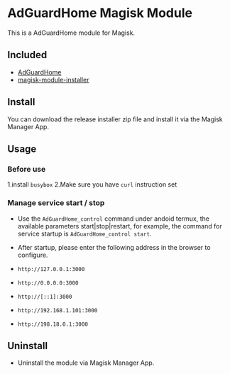 # AdGuardHome Magisk Module
 
  This is a AdGuardHome module for Magisk.
## Included
* [AdGuardHome](<https://github.com/AdguardTeam/AdGuardHome/releases/latest>)
* [magisk-module-installer](<https://github.com/topjohnwu/magisk-module-installer>)

## Install

You can download the release installer zip file and install it via the Magisk Manager App.

## Usage

### Before use

1.install `busybox` 2.Make sure you have `curl` instruction set

### Manage service start / stop

* Use the `AdGuardHome_control` command under andoid termux, the available parameters start|stop|restart, for example, the command for service startup is `AdGuardHome_control start`.

* After startup, please enter the following address in the browser to configure.

* `http://127.0.0.1:3000`

* `http://0.0.0.0:3000`

* `http://[::1]:3000`

* `http://192.168.1.101:3000`

* `http://198.18.0.1:3000`

## Uninstall

* Uninstall the module via Magisk Manager App.
